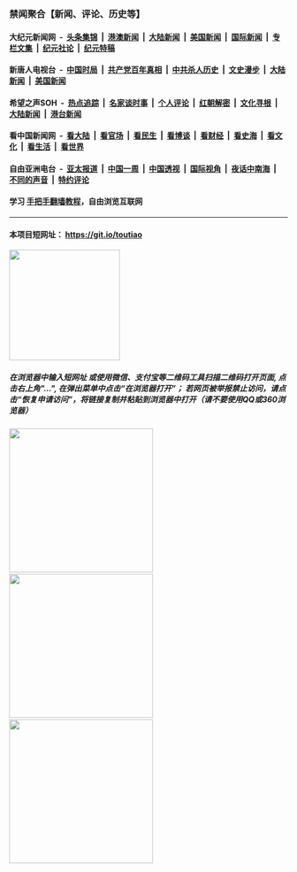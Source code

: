 ### 禁闻聚合【新闻、评论、历史等】

#### 大纪元新闻网 &nbsp;-&nbsp; [头条集锦](indexes/E头条集锦.md?t=03011131) &nbsp;|&nbsp; [港澳新闻](indexes/E港澳新闻.md?t=03011131)  &nbsp;|&nbsp; [大陆新闻](indexes/E大陆新闻.md?t=03011131) &nbsp;|&nbsp; [美国新闻](indexes/E美国新闻.md?t=03011131) &nbsp;|&nbsp; [国际新闻](indexes/E国际新闻.md?t=03011131) &nbsp;|&nbsp; [专栏文集](indexes/E专栏文集.md?t=03011131) &nbsp;|&nbsp; [纪元社论](indexes/E纪元社论.md?t=03011131) &nbsp;|&nbsp; [纪元特稿](indexes/E纪元特稿.md?t=03011131) 

#### 新唐人电视台 &nbsp;-&nbsp; [中国时局](indexes/N中国时局.md?t=03011131) &nbsp;|&nbsp; [共产党百年真相](indexes/N共产党百年真相.md?t=03011131) &nbsp;|&nbsp; [中共杀人历史](indexes/N中共杀人历史.md?t=03011131) &nbsp;|&nbsp; [文史漫步](indexes/N文史漫步.md?t=03011131) &nbsp;|&nbsp; [大陆新闻](indexes/N大陆新闻.md?t=03011131) &nbsp;|&nbsp; [美国新闻](indexes/N美国新闻.md?t=03011131)

#### 希望之声SOH &nbsp;-&nbsp; [热点追踪](indexes/H热点追踪.md?t=03011131) &nbsp;|&nbsp; [名家谈时事](indexes/H名家谈时事.md?t=03011131) &nbsp;|&nbsp; [个人评论](indexes/H个人评论.md?t=03011131)  &nbsp;|&nbsp; [红朝解密](indexes/H红朝解密.md?t=03011131) &nbsp;|&nbsp; [文化寻根](indexes/H文化寻根.md?t=03011131) &nbsp;|&nbsp; [大陆新闻](indexes/H大陆新闻.md?t=03011131) &nbsp;|&nbsp; [港台新闻](indexes/H港台新闻.md?t=03011131)

#### 看中国新闻网 &nbsp;-&nbsp; [看大陆](indexes/S看大陆.md?t=03011131) &nbsp;|&nbsp; [看官场](indexes/S看官场.md?t=03011131) &nbsp;|&nbsp; [看民生](indexes/S看民生.md?t=03011131)  &nbsp;|&nbsp; [看博谈](indexes/S看博谈.md?t=03011131) &nbsp;|&nbsp; [看财经](indexes/S看财经.md?t=03011131) &nbsp;|&nbsp; [看史海](indexes/S看史海.md?t=03011131) &nbsp;|&nbsp; [看文化](indexes/S看文化.md?t=03011131) &nbsp;|&nbsp; [看生活](indexes/S看生活.md?t=03011131) &nbsp;|&nbsp; [看世界](indexes/S看世界.md?t=03011131)

#### 自由亚洲电台 &nbsp;-&nbsp; [亚太报道](indexes/R亚太报道.md?t=03011131) &nbsp;|&nbsp; [中国一周](indexes/R中国一周.md?t=03011131) &nbsp;|&nbsp; [中国透视](indexes/R中国透视.md?t=03011131)  &nbsp;|&nbsp; [国际视角](indexes/R国际视角.md?t=03011131) &nbsp;|&nbsp; [夜话中南海](indexes/R夜话中南海.md?t=03011131) &nbsp;|&nbsp; [不同的声音](indexes/R不同的声音.md?t=03011131) &nbsp;|&nbsp; [特约评论](indexes/R特约评论.md?t=03011131)

#### 学习 [手把手翻墙教程](https://github.com/gfw-breaker/guides/wiki)，自由浏览互联网

----

#### 本项目短网址： https://git.io/toutiao
<img src="https://raw.githubusercontent.com/gfw-breaker/banned-news/master/scripts/img/qr.png" width="200px"/>  

##### 在浏览器中输入短网址 或使用微信、支付宝等二维码工具扫描二维码打开页面, 点击右上角"...", 在弹出菜单中点击“在浏览器打开”； 若网页被举报禁止访问，请点击“恢复申请访问”，将链接复制并粘贴到浏览器中打开（请不要使用QQ或360浏览器）

<img src="https://raw.githubusercontent.com/gfw-breaker/banned-news/master/scripts/img/1.png" width="260px"/> &nbsp; <img src="https://raw.githubusercontent.com/gfw-breaker/banned-news/master/scripts/img/2.png" width="260px"/> &nbsp; <img src="https://raw.githubusercontent.com/gfw-breaker/banned-news/master/scripts/img/3.png" width="260px"/>
